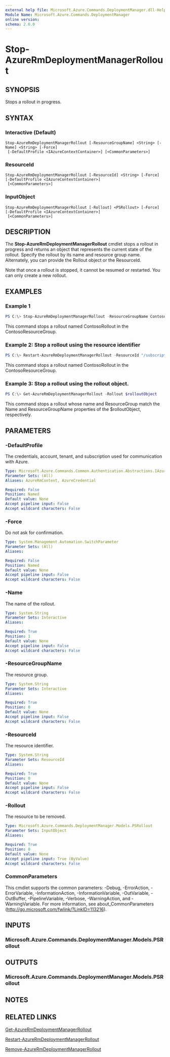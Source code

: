 ```yaml
---
external help file: Microsoft.Azure.Commands.DeploymentManager.dll-Help.xml
Module Name: Microsoft.Azure.Commands.DeploymentManager
online version:
schema: 2.0.0
---
```


# Stop-AzureRmDeploymentManagerRollout

## SYNOPSIS
Stops a rollout in progress.

## SYNTAX

### Interactive (Default)
```
Stop-AzureRmDeploymentManagerRollout [-ResourceGroupName] <String> [-Name] <String> [-Force]
 [-DefaultProfile <IAzureContextContainer>] [<CommonParameters>]
```

### ResourceId
```
Stop-AzureRmDeploymentManagerRollout [-ResourceId] <String> [-Force] [-DefaultProfile <IAzureContextContainer>]
 [<CommonParameters>]
```

### InputObject
```
Stop-AzureRmDeploymentManagerRollout [-Rollout] <PSRollout> [-Force] [-DefaultProfile <IAzureContextContainer>]
 [<CommonParameters>]
```

## DESCRIPTION
The **Stop-AzureRmDeploymentManagerRollout** cmdlet stops a rollout in progress and returns an object that represents the current state of the rollout.
Specify the rollout by its name and resource group name. Alternately, you can provide the Rollout object or the ResourceId.

Note that once a rollout is stopped, it cannot be resumed or restarted. You can only create a new rollout.

## EXAMPLES

### Example 1
```powershell
PS C:\> Stop-AzureRmDeploymentManagerRollout -ResourceGroupName ContosoResourceGroup -Name ContosoRollout -SkipSucceeded
```

This command stops a rollout named ContosoRollout in the ContosoResourceGroup. 

### Example 2: Stop a rollout using the resource identifier
```powershell
PS C:\> Restart-AzureRmDeploymentManagerRollout -ResourceId "/subscriptions/subscriptionId/resourcegroups/ContosoResourceGroup/providers/Microsoft.DeploymentManager/rollouts/ContosoRollout"
```

This command stops a rollout named ContosoRollout in the ContosoResourceGroup.

### Example 3: Stop a rollout using the rollout object.
```powershell
PS C:\> Get-AzureRmDeploymentManagerRollout -Rollout $rolloutObject 
```

This command stops a rollout whose name and ResourceGroup match the Name and ResourceGroupName properties of the $rolloutObject, respectively.

## PARAMETERS

### -DefaultProfile
The credentials, account, tenant, and subscription used for communication with Azure.

```yaml
Type: Microsoft.Azure.Commands.Common.Authentication.Abstractions.IAzureContextContainer
Parameter Sets: (All)
Aliases: AzureRmContext, AzureCredential

Required: False
Position: Named
Default value: None
Accept pipeline input: False
Accept wildcard characters: False
```

### -Force
Do not ask for confirmation.

```yaml
Type: System.Management.Automation.SwitchParameter
Parameter Sets: (All)
Aliases:

Required: False
Position: Named
Default value: None
Accept pipeline input: False
Accept wildcard characters: False
```

### -Name
The name of the rollout.

```yaml
Type: System.String
Parameter Sets: Interactive
Aliases:

Required: True
Position: 1
Default value: None
Accept pipeline input: False
Accept wildcard characters: False
```

### -ResourceGroupName
The resource group.

```yaml
Type: System.String
Parameter Sets: Interactive
Aliases:

Required: True
Position: 0
Default value: None
Accept pipeline input: False
Accept wildcard characters: False
```

### -ResourceId
The resource identifier.

```yaml
Type: System.String
Parameter Sets: ResourceId
Aliases:

Required: True
Position: 0
Default value: None
Accept pipeline input: False
Accept wildcard characters: False
```

### -Rollout
The resource to be removed.

```yaml
Type: Microsoft.Azure.Commands.DeploymentManager.Models.PSRollout
Parameter Sets: InputObject
Aliases:

Required: True
Position: 0
Default value: None
Accept pipeline input: True (ByValue)
Accept wildcard characters: False
```

### CommonParameters
This cmdlet supports the common parameters: -Debug, -ErrorAction, -ErrorVariable, -InformationAction, -InformationVariable, -OutVariable, -OutBuffer, -PipelineVariable, -Verbose, -WarningAction, and -WarningVariable. For more information, see about_CommonParameters (http://go.microsoft.com/fwlink/?LinkID=113216).

## INPUTS

### Microsoft.Azure.Commands.DeploymentManager.Models.PSRollout

## OUTPUTS

### Microsoft.Azure.Commands.DeploymentManager.Models.PSRollout

## NOTES

## RELATED LINKS

[Get-AzureRmDeploymentManagerRollout](./Get-AzureRmDeploymentManagerRollout.md)

[Restart-AzureRmDeploymentManagerRollout](./Restart-AzureRmDeploymentManagerRollout.md)

[Remove-AzureRmDeploymentManagerRollout](./Remove-AzureRmDeploymentManagerRollout.md)